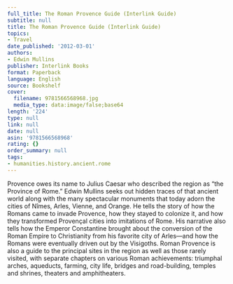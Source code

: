 ```yaml
---
full_title: The Roman Provence Guide (Interlink Guide)
subtitle: null
title: The Roman Provence Guide (Interlink Guide)
topics:
- Travel
date_published: '2012-03-01'
authors:
- Edwin Mullins
publisher: Interlink Books
format: Paperback
language: English
source: Bookshelf
cover:
  filename: 9781566568968.jpg
  media_type: data:image/false;base64
length: '224'
type: null
link: null
date: null
asin: '9781566568968'
rating: {}
order_summary: null
tags:
- humanities.history.ancient.rome
---
```

Provence owes its name to Julius Caesar who described the region as “the Province of Rome.” Edwin Mullins seeks out hidden traces of that ancient world along with the many spectacular monuments that today adorn the cities of Nîmes, Arles, Vienne, and Orange. He tells the story of how the Romans came to invade Provence, how they stayed to colonize it, and how they transformed Provençal cities into imitations of Rome. His narrative also tells how the Emperor Constantine brought about the conversion of the Roman Empire to Christianity from his favorite city of Arles—and how the Romans were eventually driven out by the Visigoths. Roman Provence is also a guide to the principal sites in the region as well as those rarely visited, with separate chapters on various Roman achievements: triumphal arches, aqueducts, farming, city life, bridges and road-building, temples and shrines, theaters and amphitheaters.
